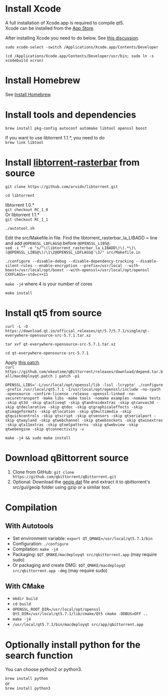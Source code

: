 # Install Xcode
A full installation of Xcode.app is required to compile qt5.<br/>
Xcode can be installed from the [App Store](http://www.apple.com/osx/apps/app-store/).<br/>

After installing Xcode you need to do below. See [this discussion](http://stackoverflow.com/questions/33728905/qt-creator-project-error-xcode-not-set-up-properly-you-may-need-to-confirm-t).

`sudo xcode-select -switch /Applications/Xcode.app/Contents/Developer`

`(cd /Applications/Xcode.app/Contents/Developer/usr/bin; sudo ln -s xcodebuild xcrun)`

# Install Homebrew
See [Install Homebrew](http://brew.sh/).

# Install tools and dependencies
`brew install pkg-config autoconf automake libtool openssl boost`

If you want to use libtorrent 1.1.*, you need to do<br/>
`brew link libtool`

# Install [libtorrent-rasterbar](https://github.com/arvidn/libtorrent) from source
`git clone https://github.com/arvidn/libtorrent.git`

`cd libtorrent`

libtorrent 1.0.* <br/>
`git checkout RC_1_0`<br/>
Or libtorrent 1.1.* <br/>
`git checkout RC_1_1`

`./autotool.sh`

Edit the src/Makefile.in file. Find the libtorrent_rasterbar_la_LIBADD = line and add `@OPENSSL_LDFLAGS@` before `@OPENSSL_LIBS@`.<br/>
`sed -i “” -e "s/^\(libtorrent_rasterbar_la_LIBADD\)\(.*\)\(@OPENSSL_LIBS@\)/\1\2@OPENSSL_LDFLAGS@ \3/" src/Makefile.in`

`./configure --disable-debug --disable-dependency-tracking --disable-silent-rules --enable-encryption --prefix=/usr/local --with-boost=/usr/local/opt/boost --with-openssl=/usr/local/opt/openssl CXXFLAGS=-std=c++11`<br/>

`make -j4` where 4 is your number of cores

`make install`

# Install qt5 from source
`curl -L -O https://download.qt.io/official_releases/qt/5.7/5.7.1/single/qt-everywhere-opensource-src-5.7.1.tar.xz`

`tar xvf qt-everywhere-opensource-src-5.7.1.tar.xz`

`cd qt-everywhere-opensource-src-5.7.1`

Apply [this patch](https://github.com/Homebrew/homebrew-core/issues/3219#issuecomment-235820697).<br/>
`curl https://github.com/okeatime/qBittorrent/releases/download/depend.tar.ball/macdeployqt.patch | patch -p1`

`OPENSSL_LIBS='-L/usr/local/opt/openssl/lib -lssl -lcrypto' ./configure -prefix /usr/local/qt5.7.1 -I/usr/local/opt/openssl/include -no-rpath -opensource -confirm-license -release -openssl-linked -no-securetransport -make libs -make tools -nomake examples -nomake tests -skip qt3d -skip qtactiveqt -skip qtandroidextras -skip qtcanvas3d -skip qtdeclarative -skip qtdoc -skip qtgraphicaleffects -skip qtimageformats -skip qtlocation -skip qtmultimedia -skip qtquickcontrols -skip qtscript -skip qtsensors -skip qtserialport -skip qtwayland -skip qtwebchannel -skip qtwebsockets -skip qtwinextras -skip qtx11extras -skip qtxmlpatterns -skip qtwebview -skip qtwebengine -skip qtconnectivity -v`

`make -j4 && sudo make install`

# Download qBittorrent source
 
 1. Clone from GitHub: `git clone https://github.com/qbittorrent/qBittorrent.git`
 2. Optional: Download the [geoip dat](http://geolite.maxmind.com/download/geoip/database/GeoLiteCountry/GeoIP.dat.gz) file and extract it to qbittorrent's src/gui/geoip folder using gzip or a similar tool.

# Compilation
## With Autotools
* Set environment variable: `export QT_QMAKE=/usr/local/qt5.7.1/bin`
* Configuration: `./configure`
* Compilation: `make -j4`
* Packaging: `$QT_QMAKE/macdeployqt src/qbittorrent.app` (may require sudo)
* Or packaging and create DMG: `$QT_QMAKE/macdeployqt src/qbittorrent.app -dmg` (may require sudo)

## With CMake
* `mkdir build`
* `cd build`
* `OPENSSL_ROOT_DIR=/usr/local/opt/openssl Qt5_DIR=/usr/local/qt5.7.1/lib/cmake/Qt5 cmake -DDBUS=OFF ..`
* `make -j4`
* `/usr/local/qt5.7.1/bin/macdeployqt src/app/qbittorrent.app`

# Optionally install python for the search function
You can choose python2 or python3.

`brew install python`<br/>
or<br/>
`brew install python3`